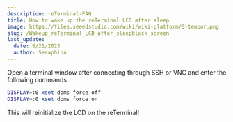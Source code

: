 ```yaml
---
description: reTerminal-FAQ
title: How to wake up the reTerminal LCD after sleep
image: https://files.seeedstudio.com/wiki/wiki-platform/S-tempor.png
slug: /Wakeup_reTerminal_LCD_after_sleepblack_screen
last_update:
  date: 6/21/2023
  author: Seraphina
---
```


<!-- Q6:I cannot wake up the reTerminal LCD after sleep -->

Open a terminal window after connecting through SSH or VNC and enter the following commands

```sh
DISPLAY=:0 xset dpms force off
DISPLAY=:0 xset dpms force on
```

This will reinitialize the LCD on the reTerminal!
